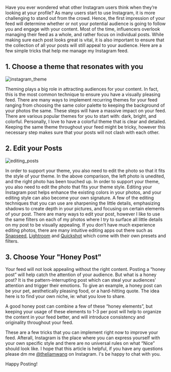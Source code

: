 Have you ever wondered what other Instagram users think when they’re looking at your profile? 
As many users start to use Instagram, it is more challenging to stand out from the crowd. Hence, the first impression of your feed will determine whether or not your potential audience is going to follow you and engage with your content. Most of the time, influencers overlook managing their feed as a whole, and rather focus on individual posts. While making sure each post looks great is vital, it is also important to ensure that the collection of all your posts will still appeal to your audience. Here are a few simple tricks that help me manage my Instagram feed.

## 1. Choose a theme that resonates with you

![instagram_theme](https://api.readbitwise.com/liam-wang-foodie/theme.jpg)

Theming plays a big role in attracting audiences for your content. In fact, this is the most common technique to ensure you have a visually pleasing feed. There are many ways to implement recurring themes for your feed ranging from choosing the same color palette to keeping the background of your photos the same. These steps will have a massive impact on your feed. There are various popular themes for you to start with: dark, bright, and colorful. Personally, I love to have a colorful theme that is clear and detailed. Keeping the same theme throughout your feed might be tricky, however this necessary step makes sure that your posts will not clash with each other.

## 2. Edit your Posts

![editing_posts](https://api.readbitwise.com/liam-wang-foodie/cover.jpg)

In order to support your theme, you also need to edit the photo so that it fits the style of your theme. In the above comparison, the left photo is unedited, and the right photo has been touched up. In order to support your theme, you also need to edit the photo that fits your theme style. Editing your Instagram post helps enhance the existing colors in your photos, and your editing style can also become your own signature. A few of the editing techniques that you can use are sharpening the little details, emphasizing shadows to create depth in your pictures, and focusing on certain elements of your post. There are many ways to edit your post, however I like to use the same filters on each of my photos where I try to surface all little details on my post to be visually appealing. If you don’t have much experience editing photos, there are many intuitive editing apps out there such as [Snapseed](https://apps.apple.com/us/app/snapseed/id439438619), [Lightroom](https://apps.apple.com/us/app/adobe-lightroom-photo-editor/id878783582) and [Quickshot](https://apps.apple.com/us/app/enlight-quickshot-edit-photos/id1254875992) which come with their own presets and filters.

## 3. Choose Your "Honey Post"

Your feed will not look appealing without the right content. Posting a “honey post” will help catch the attention of your audience. But what is a honey post? It is the pattern-interrupting post which can steal your audiences’ attention and trigger their emotions. To give an example, a honey post can be your pet, aesthetically pleasing food, or a hard-hitting quote. The idea here is to find your own niche, ie: what you love to share.

A good honey post can combine a few of these “honey elements”, but keeping your usage of these elements to 1-3 per post will help to organize the content in your feed better, and will introduce consistency and originality throughout your feed. 

These are a few tricks that you can implement right now to improve your feed. Afterall, Instagram is the place where you can express yourself with your own specific style and there are no universal rules on what “Nice” should look like. I hope that this article is helpful, if you have any questions please dm me [@theliamwang](https://www.instagram.com/theliamwang/) on Instagram. I's be happy to chat with you.

Happy Posting!


